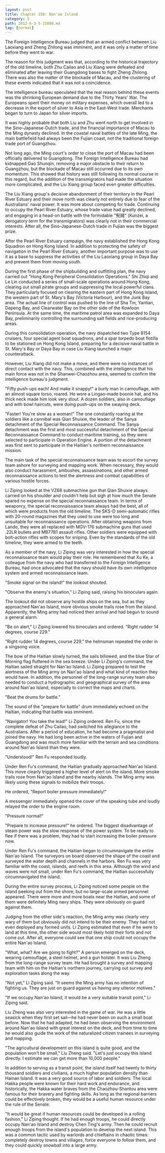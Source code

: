```yaml
---
layout: post
title: Chapter 158: Nan'ao Island
category: 5
path: 2012-6-3-5-15800.md
tag: [normal]
---
```


The Foreign Intelligence Bureau judged that an armed conflict between Liu Laoxiang and Zheng Zhilong was imminent, and it was only a matter of time before they went to war.

The reason for this judgment was that, according to the historical trajectory of the old timeline, both Zhu Cailao and Liu Xiang were defeated and eliminated after leaving their Guangdong bases to fight Zheng Zhilong. There was also the matter of the blockade of Macau, and the clustering of these events indicated that it was not a coincidence.

The intelligence bureau speculated that the real reason behind these events was the shrinking European demand due to the Thirty Years' War. The Europeans spent their money on military expenses, which overall led to a decrease in the export of silver to Asia in the East-West trade. Merchants began to turn to Japan for silver imports.

It was highly probable that both Liu and Zhu went north to get involved in the Sino-Japanese-Dutch trade, and the financial importance of Macau to the Ming dynasty declined. In the coastal naval battles of the late Ming, the main battlefield had always been the Fujian coast, not the traditional foreign trade port of Guangzhou.

Not long ago, the Ming court's order to close the port of Macau had been officially delivered to Guangdong. The Foreign Intelligence Bureau had kidnapped Gao Shunqin, removing a major obstacle to their return to Guangzhou, but the blockade of Macau still occurred due to its own momentum. This showed that history was still following its normal course in this regard, but the addition of the transmigrators had made the situation more complicated, and the Liu Xiang group faced even greater difficulties.

The Liu Xiang group's decisive abandonment of their territory in the Pearl River Estuary and their move north was clearly not entirely due to fear of the Australians' naval power. It was more about competing for trade. Continuing to occupy the Pearl River Estuary, whose trade value had greatly declined, and engaging in a head-on battle with the formidable "髡贼" (Kunzei, a derogatory term for the transmigrators) was clearly not in their commercial interests. After all, the Sino-Japanese-Dutch trade in Fujian was the biggest prize.

After the Pearl River Estuary campaign, the navy established the Hong Kong Squadron on Hong Kong Island. In addition to protecting the safety of navigation in the Pearl River Estuary, another important purpose was to use it as a base to suppress the activities of the Liu Laoxiang group in Daya Bay and prevent them from moving south.

During the first phase of the shipbuilding and outfitting plan, the navy carried out "Hong Kong Peripheral Consolidation Operations." Shi Zhiqi and Le Lin conducted a series of small-scale operations around Hong Kong, clearing out small pirate groups and suppressing the local powerful clans. They particularly focused on clearing the eastern part of Hong Kong Island, the western part of St. Mary's Bay (Victoria Harbour), and the Junk Bay area. The actual line of control was pushed to the line of Sha Tin, Yantian, Dapeng Bay, and Clearwater Bay on the other side of the Kowloon Peninsula. At the same time, the maritime patrol area was expanded to Daya Bay, preliminarily controlling the surrounding salt fields and rice-producing areas.

During this consolidation operation, the navy dispatched two Type 8154 cruisers, four special agent boat squadrons, and a spar torpedo boat flotilla to be stationed on Hong Kong Island, preparing for a decisive naval battle in St. Mary's Bay or Daya Bay in case Liu Xiang launched a major counterattack.

However, Liu Xiang did not make a move, and there were no instances of direct contact with the navy. This, combined with the intelligence that his main force was not in the Shanwei-Chaozhou area, seemed to confirm the intelligence bureau's judgment.

"Fifty push-ups each! And make it snappy!" a burly man in camouflage, with an almost square torso, roared. He wore a Lingao-made boonie hat, and his thick neck made him look very stout. A dozen soldiers, also in camouflage and with bowl haircuts, were doing push-ups on the swaying deck.

"Faster! You're slow as a woman!" The one constantly roaring at the soldiers like a cannibal was Qian Shuixie, the leader of the Sanya detachment of the Special Reconnaissance Command. The Sanya detachment was the first and most successful detachment of the Special Reconnaissance Command to conduct maritime training, so they were selected to participate in Operation Engine. A portion of the detachment was first sent to participate in the Haitian's northern reconnaissance mission.

The main task of the special reconnaissance team was to escort the survey team ashore for surveying and mapping work. When necessary, they would also conduct harassment, ambushes, assassinations, and other armed reconnaissance actions to test the alertness and combat capabilities of various hostile forces.

Li Ziping looked at the VZ68 submachine gun that Qian Shuixie always carried on his shoulder and couldn't help but sigh at how much the Senate spared no expense on the special reconnaissance team. In terms of weaponry, the special reconnaissance team always had the best, all of which were products from the old timeline. The SKS-D semi-automatic rifles with 20-round magazines that they used to use were too long and unsuitable for reconnaissance operations. After obtaining weapons from Lando, they were all replaced with MGV-176 submachine guns that used .22LR bullets and MB77B1 assault rifles. Other soldiers were equipped with bolt-action rifles with scopes for sniping. Even by the standards of the old timeline, they were armed to the teeth.

As a member of the navy, Li Ziping was very interested in how the special reconnaissance team would play their role. He remembered that Xu Ke, a colleague from the navy who had transferred to the Foreign Intelligence Bureau, had once advocated that the navy should have its own intelligence system and armed reconnaissance team.

"Smoke signal on the island!" the lookout shouted.

"Observe the enemy's situation," Li Ziping said, raising his binoculars again.

The lookout did not observe any hostile ships on the sea, but as they approached Nan'ao Island, more obvious smoke trails rose from the island. Apparently, the Ming army had noticed their arrival and had begun to sound a general alarm.

"Be on alert," Li Ziping lowered his binoculars and ordered. "Right rudder 14 degrees, course 229."

"Right rudder 14 degrees, course 229," the helmsman repeated the order in a singsong voice.

The bow of the Haitian slowly turned, the sails billowed, and the blue Star of Morning flag fluttered in the sea breeze. Under Li Ziping's command, the Haitian sailed straight for Nan'ao Island. Li Ziping prepared to test the alertness of the Ming army on Nan'ao Island and what kind of reaction they would have. In addition, the personnel of the long-range survey team also needed to conduct a hydrographic and geographical survey of the area around Nan'ao Island, especially to correct the maps and charts.

"Beat the drums for battle."

The sound of the "prepare for battle" drum immediately echoed on the Haitian, indicating that battle was imminent.

"Navigator! You take the lead!" Li Ziping ordered. Ren Fu, since the complete defeat of Zhu Cailao, had switched his allegiance to the Australians. After a period of education, he had become a pragmatist and joined the navy. He had long been active in the waters of Fujian and Guangdong and was much more familiar with the terrain and sea conditions around Nan'ao Island than they were.

"Understood!" Ren Fu responded loudly.

Under Ren Fu's command, the Haitian gradually approached Nan'ao Island. This move clearly triggered a higher level of alert on the island. More smoke trails rose from Nan'ao Island and the nearby islands. The Ming army was likely using these signals to mobilize their troops.

He ordered, "Report boiler pressure immediately!"

A messenger immediately opened the cover of the speaking tube and loudly relayed the order to the engine room.

"Pressure normal!"

"Prepare to increase pressure!" he ordered. The biggest disadvantage of steam power was the slow response of the power system. To be ready to flee if there was a problem, they had to start increasing the boiler pressure now.

Under Ren Fu's command, the Haitian began to circumnavigate the entire Nan'ao Island. The surveyors on board observed the shape of the coast and surveyed the water depth and channels in the harbors. Ren Fu was very familiar with the coast, islands, and reefs in this area. Although the wind and waves were not small, under Ren Fu's command, the Haitian successfully circumnavigated the island.

During the entire survey process, Li Ziping noticed some people on the island peeking out from the shore, but no large-scale armed personnel appeared. There were more and more boats near the Haitian, and some of them were definitely Ming navy ships. They were obviously on guard against them.

Judging from the other side's reaction, the Ming army was clearly very wary of them but obviously did not intend to be their enemy. They had not even deployed any formed units. Li Ziping estimated that even if he were to land at this time, the other side would most likely hold their forts and not come out. After all, everyone could see that one ship could not occupy the entire Nan'ao Island.

"What, what? Are we going to fight?" A person emerged on the deck, wearing camouflage, a steel helmet, and a gun holster. It was Liu Zheng from the long-range survey team. He had brought a survey and mapping team with him on the Haitian's northern journey, carrying out survey and exploration tasks along the way.

"Not yet," Li Ziping said. "It seems the Ming army has no intention of fighting us. They are just on guard against us having any ulterior motives."

"If we occupy Nan'ao Island, it would be a very suitable transit point," Li Ziping said.

Liu Zheng was also very interested in the game of war. He was a little seasick when they first set sail—he had never been on such a small boat before. Now that he had adapted, he had been observing the environment around Nan'ao Island with great interest on the deck, and from time to time he would also guide the work of the naturalized citizen trainees in surveying and mapping.

"The agricultural development on this island is quite good, and the population won't be small," Liu Zheng said. "Let's just occupy this island directly. I estimate we can get more than 10,000 people."

In addition to serving as a transit point, the island itself had twenty to thirty thousand soldiers and civilians, a much higher population density than Hainan Island. It was a very good source of labor and soldiers. The local Hakka people were known for their hard work and endurance, and historically, the Hakka water braves from the Chaozhou-Shantou area were famous for their bravery and fighting skills. As long as the regional barriers could be effectively broken, they would be a useful human resource under the rule of the Senate.

"It would be great if human resources could be developed in a rolling fashion," Li Ziping thought. If he had enough troops, he could directly occupy Nan'ao Island and destroy Chen Ting's army. Then he could recruit enough troops from the island's population to develop the next island. This was a common tactic used by warlords and chieftains in chaotic times: completely destroy towns and villages, force everyone to follow them, and they could quickly snowball into a large army.